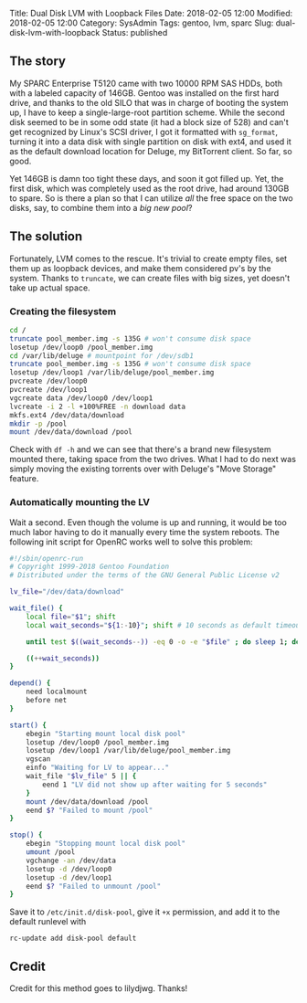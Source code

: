 Title: Dual Disk LVM with Loopback Files
Date: 2018-02-05 12:00
Modified: 2018-02-05 12:00
Category: SysAdmin
Tags: gentoo, lvm, sparc
Slug: dual-disk-lvm-with-loopback
Status: published

## The story

My SPARC Enterprise T5120 came with two 10000 RPM SAS HDDs, both with a labeled capacity of 146GB. Gentoo was installed on the first
hard drive, and thanks to the old SILO that was in charge of booting the system up, I have to keep a single-large-root partition
scheme. While the second disk seemed to be in some odd state (it had a block size of 528) and can't get recognized by Linux's SCSI
driver, I got it formatted with `sg_format`, turning it into a data disk with single partition on disk with ext4, and used it as the
default download location for Deluge, my BitTorrent client. So far, so good.

Yet 146GB is damn too tight these days, and soon it got filled up. Yet, the first disk, which was completely used as the root drive,
had around 130GB to spare. So is there a plan so that I can utilize _all_ the free space on the two disks, say, to combine them into
a _big new pool_?

## The solution

Fortunately, LVM comes to the rescue. It's trivial to create empty files, set them up as loopback devices, and make them considered pv's
by the system. Thanks to `truncate`, we can create files with big sizes, yet doesn't take up actual space.

### Creating the filesystem

```bash
cd /
truncate pool_member.img -s 135G # won't consume disk space
losetup /dev/loop0 /pool_member.img
cd /var/lib/deluge # mountpoint for /dev/sdb1
truncate pool_member.img -s 135G # won't consume disk space
losetup /dev/loop1 /var/lib/deluge/pool_member.img
pvcreate /dev/loop0
pvcreate /dev/loop1
vgcreate data /dev/loop0 /dev/loop1
lvcreate -i 2 -l +100%FREE -n download data
mkfs.ext4 /dev/data/download
mkdir -p /pool
mount /dev/data/download /pool
```

Check with `df -h` and we can see that there's a brand new filesystem mounted there, taking space from the two drives. What I had to do
next was simply moving the existing torrents over with Deluge's "Move Storage" feature.

### Automatically mounting the LV

Wait a second. Even though the volume is up and running, it would be too much labor having to do it manually every time the system reboots.
The following init script for OpenRC works well to solve this problem:

```bash
#!/sbin/openrc-run
# Copyright 1999-2018 Gentoo Foundation
# Distributed under the terms of the GNU General Public License v2

lv_file="/dev/data/download"

wait_file() {
    local file="$1"; shift
    local wait_seconds="${1:-10}"; shift # 10 seconds as default timeout

    until test $((wait_seconds--)) -eq 0 -o -e "$file" ; do sleep 1; done

    ((++wait_seconds))
}

depend() {
    need localmount
    before net
}

start() {
    ebegin "Starting mount local disk pool"
    losetup /dev/loop0 /pool_member.img
    losetup /dev/loop1 /var/lib/deluge/pool_member.img
    vgscan
    einfo "Waiting for LV to appear..."
    wait_file "$lv_file" 5 || {
        eend 1 "LV did not show up after waiting for 5 seconds"
    }
    mount /dev/data/download /pool
    eend $? "Failed to mount /pool"
}

stop() {
    ebegin "Stopping mount local disk pool"
    umount /pool
    vgchange -an /dev/data
    losetup -d /dev/loop0
    losetup -d /dev/loop1
    eend $? "Failed to unmount /pool"
}
```

Save it to `/etc/init.d/disk-pool`, give it `+x` permission, and add it to the default runlevel with

```
rc-update add disk-pool default
```

## Credit

Credit for this method goes to lilydjwg. Thanks!
